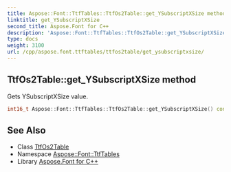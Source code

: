 ```yaml
---
title: Aspose::Font::TtfTables::TtfOs2Table::get_YSubscriptXSize method
linktitle: get_YSubscriptXSize
second_title: Aspose.Font for C++
description: 'Aspose::Font::TtfTables::TtfOs2Table::get_YSubscriptXSize method. Gets YSubscriptXSize value in C++.'
type: docs
weight: 3100
url: /cpp/aspose.font.ttftables/ttfos2table/get_ysubscriptxsize/
---
```

## TtfOs2Table::get_YSubscriptXSize method


Gets YSubscriptXSize value.

```cpp
int16_t Aspose::Font::TtfTables::TtfOs2Table::get_YSubscriptXSize() const
```

## See Also

* Class [TtfOs2Table](../)
* Namespace [Aspose::Font::TtfTables](../../)
* Library [Aspose.Font for C++](../../../)

